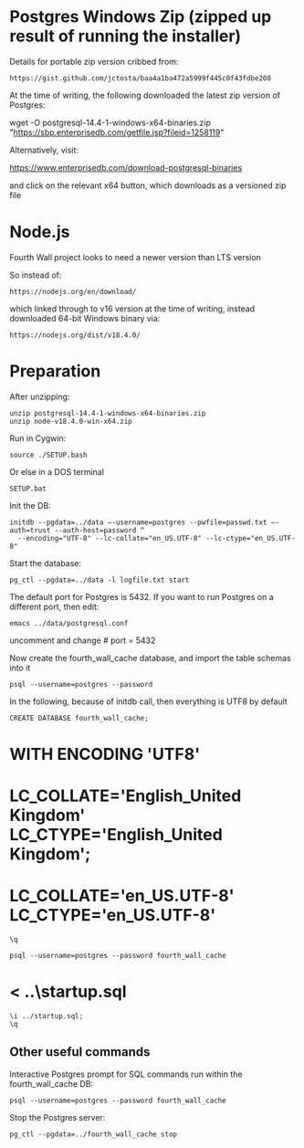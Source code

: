 
# Postgres Windows Zip (zipped up result of running the installer)

Details for portable zip version cribbed from:

    https://gist.github.com/jctosta/baa4a1ba472a5999f445c0f43fdbe208


At the time of writing, the following downloaded the latest zip version of Postgres:

  wget -O postgresql-14.4-1-windows-x64-binaries.zip "https://sbp.enterprisedb.com/getfile.jsp?fileid=1258119"

Alternatively, visit:

https://www.enterprisedb.com/download-postgresql-binaries

and click on the relevant x64 button, which downloads as a versioned zip file


# Node.js

Fourth Wall project looks to need a newer version than LTS version


So instead of:

    https://nodejs.org/en/download/

which linked through to v16 version at the time of writing, instead
downloaded 64-bit Windows binary via:

    https://nodejs.org/dist/v18.4.0/


# Preparation

After unzipping:

    unzip postgresql-14.4-1-windows-x64-binaries.zip
    unzip node-v18.4.0-win-x64.zip

Run in Cygwin:

    source ./SETUP.bash

Or else in a DOS terminal

    SETUP.bat


Init the DB:

    initdb --pgdata=../data –-username=postgres --pwfile=passwd.txt –-auth=trust --auth-host=password ^
      --encoding="UTF-8" --lc-collate="en_US.UTF-8" --lc-ctype="en_US.UTF-8"


Start the database:


    pg_ctl --pgdata=../data -l logfile.txt start

The default port for Postgres is 5432.  If you want to run Postgres on
a different port, then edit:

    emacs ../data/postgresql.conf

uncomment and change
    # port = 5432


Now create the fourth_wall_cache database, and import the table schemas into it

    psql --username=postgres --password

In the following, because of initdb call, then everything is UTF8 by default

    CREATE DATABASE fourth_wall_cache;

# WITH ENCODING 'UTF8'
# LC_COLLATE='English_United Kingdom' LC_CTYPE='English_United Kingdom';
#       LC_COLLATE='en_US.UTF-8' LC_CTYPE='en_US.UTF-8'
    
    \q

    psql --username=postgres --password fourth_wall_cache

# < ..\startup.sql

    \i ../startup.sql;
    \q  




## Other useful commands

Interactive Postgres prompt for SQL commands run within the fourth_wall_cache DB:


    psql --username=postgres --password fourth_wall_cache

Stop the Postgres server:

    pg_ctl --pgdata=../fourth_wall_cache stop
